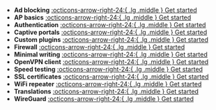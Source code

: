 <div class="grid cards" markdown>

- __Ad blocking__ [:octicons-arrow-right-24:{ .lg .middle } Get started](adblock.md)
- __AP basics__ [:octicons-arrow-right-24:{ .lg .middle } Get started](ap-basics.md)
- __Authentication__ [:octicons-arrow-right-24:{ .lg .middle } Get started](authentication.md)
- __Captive portals__ [:octicons-arrow-right-24:{ .lg .middle } Get started](captive.md)
- __Custom plugins__ [:octicons-arrow-right-24:{ .lg .middle } Get started](custom-plugins.md)
- __Firewall__ [:octicons-arrow-right-24:{ .lg .middle } Get started](firewall.md)
- __Minimal writing__ [:octicons-arrow-right-24:{ .lg .middle } Get started](minwrite.md)
- __OpenVPN client__ [:octicons-arrow-right-24:{ .lg .middle } Get started](openvpn.md)
- __Speed testing__ [:octicons-arrow-right-24:{ .lg .middle } Get started](speedtest.md)
- __SSL certificates__ [:octicons-arrow-right-24:{ .lg .middle } Get started](ssl.md)
- __WiFi repeater__ [:octicons-arrow-right-24:{ .lg .middle } Get started](repeater.md)
- __Translations__ [:octicons-arrow-right-24:{ .lg .middle } Get started](translations.md)
- __WireGuard__ [:octicons-arrow-right-24:{ .lg .middle } Get started](wireguard.md)

</div>
